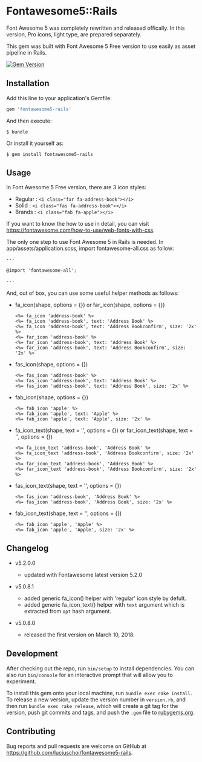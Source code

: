 # Fontawesome5::Rails

Font Awesome 5 was completely rewritten and released offically.
In this version, Pro icons, light type, are prepared separately.

This gem was built with Font Awesome 5 Free version to use easily as asset pipeline in Rails.

[![Gem Version](https://badge.fury.io/rb/fontawesome5-rails.svg)](https://badge.fury.io/rb/fontawesome5-rails)

## Installation

Add this line to your application's Gemfile:

```ruby
gem 'fontawesome5-rails'
```

And then execute:

    $ bundle

Or install it yourself as:

    $ gem install fontawesome5-rails

## Usage

In Font Awesome 5 Free version, there are 3 icon styles:

  - Regular : `<i class="far fa-address-book"></i>`
  - Solid   : `<i class="fas fa-address-book"></i>`
  - Brands  : `<i class="fab fa-apple"></i>`

If you want to know the how to use in detail, you can visit https://fontawesome.com/how-to-use/web-fonts-with-css.

The only one step to use Font Awesome 5 in Rails is needed. In app/assets/application.scss, import fontawesome-all.css as follow:

```scss
···

@import 'fontawesome-all';

···
```

And, out of box, you can use some useful helper methods as follows:

  - fa_icon(shape, options = {}) or far_icon(shape, options = {})
    ```erb
    <%= fa_icon 'address-book' %>
    <%= fa_icon 'address-book', text: 'Address Book' %>
    <%= fa_icon 'address-book', text: 'Address Bookconfirm', size: '2x' %>
    <%= far_icon 'address-book' %>
    <%= far_icon 'address-book', text: 'Address Book' %>
    <%= far_icon 'address-book', text: 'Address Bookconfirm', size: '2x' %>
    ```
  - fas_icon(shape, options = {})
    ```erb
    <%= fas_icon 'address-book' %>
    <%= fas_icon 'address-book', text: 'Address Book' %>
    <%= fas_icon 'address-book', text: 'Address Book', size: '2x' %>
    ```
  - fab_icon(shape, options = {})
    ```erb
    <%= fab_icon 'apple' %>
    <%= fab_icon 'apple', text: 'Apple' %>
    <%= fab_icon 'apple', text: 'Apple', size: '2x' %>
    ```
  - fa_icon_text(shape, text = '', options = {}) or far_icon_text(shape, text = '', options = {})
    ```erb
    <%= fa_icon_text 'address-book', 'Address Book' %>
    <%= fa_icon_text 'address-book', 'Address Bookconfirm', size: '2x' %>
    <%= far_icon_text 'address-book', 'Address Book' %>
    <%= far_icon_text 'address-book', 'Address Bookconfirm', size: '2x' %>
    ```
  - fas_icon_text(shape, text = '', options = {})
    ```erb
    <%= fas_icon 'address-book', 'Address Book' %>
    <%= fas_icon 'address-book', 'Address Book', size: '2x' %>
    ```
  - fab_icon_text(shape, text = '', options = {})
    ```erb
    <%= fab_icon 'apple', 'Apple' %>
    <%= fab_icon 'apple', 'Apple', size: '2x' %>
    ```
    
## Changelog

  - v5.2.0.0
    - updated with Fontawesome latest version 5.2.0

  - v5.0.8.1
    - added generic fa_icon() helper with 'regular' icon style by defult.
    - added generic fa_icon_text() helper with `text` argument which is extracted from `opt` hash argument.

  - v5.0.8.0
    - released the first version on March 10, 2018.

## Development

After checking out the repo, run `bin/setup` to install dependencies. You can also run `bin/console` for an interactive prompt that will allow you to experiment.

To install this gem onto your local machine, run `bundle exec rake install`. To release a new version, update the version number in `version.rb`, and then run `bundle exec rake release`, which will create a git tag for the version, push git commits and tags, and push the `.gem` file to [rubygems.org](https://rubygems.org).

## Contributing

Bug reports and pull requests are welcome on GitHub at https://github.com/luciuschoi/fontawesome5-rails.
